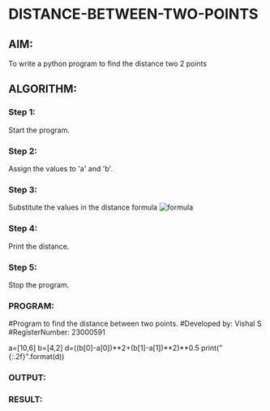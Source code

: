 # DISTANCE-BETWEEN-TWO-POINTS

## AIM:
To write a python program to find the distance two 2 points
## ALGORITHM:
### Step 1:
Start the program.
### Step 2: 
Assign the values to 'a' and 'b'.
### Step 3: 
Substitute the values in the distance formula  ![formula](/formula.JPG)
### Step 4: 
Print the distance.
### Step 5: 
Stop the program.
### PROGRAM:
#Program to find the distance between two points.
#Developed by: Vishal S
#RegisterNumber: 23000591

a=[10,6]
b=[4,2]
d=((b[0]-a[0])**2+(b[1]-a[1])**2)**0.5
print("{:.2f}".format(d))

  


### OUTPUT:


### RESULT:
